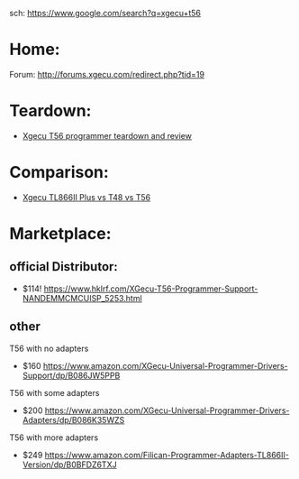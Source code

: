 sch: https://www.google.com/search?q=xgecu+t56

# Home:
Forum: http://forums.xgecu.com/redirect.php?tid=19

# Teardown:
- [Xgecu T56 programmer teardown and review](https://youtu.be/PHD7OXDYzrQ)

# Comparison:
- [Xgecu TL866II Plus vs T48 vs T56](https://youtu.be/42VCmOVWAyc)

# Marketplace:
## official Distributor:
- $114! https://www.hklrf.com/XGecu-T56-Programmer-Support-NANDEMMCMCUISP_5253.html


## other
T56 with no adapters
- $160 https://www.amazon.com/XGecu-Universal-Programmer-Drivers-Support/dp/B086JW5PPB

T56 with some adapters
- $200 https://www.amazon.com/XGecu-Universal-Programmer-Drivers-Adapters/dp/B086K35WZS

T56 with more adapters
- $249 https://www.amazon.com/Filican-Programmer-Adapters-TL866II-Version/dp/B0BFDZ6TXJ
